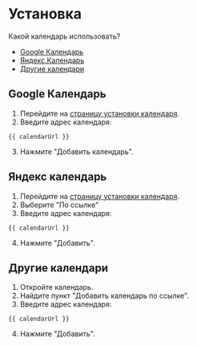 <script setup>

import { ref } from 'vue';

const location = ref(window.location);
const calendarUrl = ref(`${location.value.origin}/c/timetable.ics`);

</script>

# Установка

Какой календарь использовать?

- [Google Календарь](#google-календарь)
- [Яндекс.Календарь](#яндекс-календарь)
- [Другие календари](#другие-календари)

## Google Календарь

1. Перейдите на [страницу установки календаря](https://calendar.google.com/calendar/u/0/r/settings/addbyurl).
2. Введите адрес календаря:

```plaintext-vue
{{ calendarUrl }}
```

3. Нажмите "Добавить календарь".

## Яндекс календарь

1. Перейдите на [страницу установки календаря](https://calendar.yandex.ru/import).
2. Выберите "По ссылке"
3. Введите адрес календаря:

```plaintext-vue
{{ calendarUrl }}
```

4. Нажмите "Добавить".

## Другие календари

1. Откройте календарь.
2. Найдите пункт "Добавить календарь по ссылке".
3. Введите адрес календаря:

```plaintext-vue
{{ calendarUrl }}
```

4. Нажмите "Добавить".



